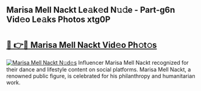 ## Marisa Mell Nackt Le𝚊k𝚎d N𝚞𝚍e - Part-g6n Vid𝚎o Le𝚊ks Photos xtg0P

# <h2><a href="http://fbaj5h2.evod.top/?m=Marisa+Mell+Nackt">🔗 👉🔴 Marisa Mell Nackt Vid𝚎o Ph𝚘t𝚘s</a></h2>

[![Marisa Mell Nackt N𝚞d𝚎s](https://i.imgur.com/8V9OHl7.gif)](http://fbaj5h2.evod.top/?m=Marisa+Mell+Nackt)
Influencer Marisa Mell Nackt recognized for their dance and lifestyle content on social platforms. Marisa Mell Nackt, a renowned public figure, is celebrated for his philanthropy and humanitarian work. 
